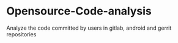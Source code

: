 # Opensource-Code-analysis
Analyze the code committed by users in gitlab, android and gerrit repositories
